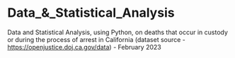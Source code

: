 # Data_&_Statistical_Analysis
Data and Statistical Analysis, using Python, on deaths that occur in custody or during the process of arrest in California (dataset source - https://openjustice.doj.ca.gov/data) - February 2023
